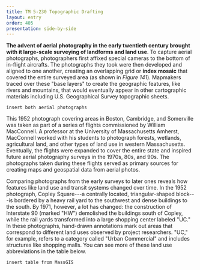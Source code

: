 ```yaml
---
title: TM 5-230 Topographic Drafting
layout: entry
order: 405
presentation: side-by-side
---
```


**The advent of aerial photography in the early twentieth century brought with it large-scale surveying of landforms and land use**. To capture aerial photographs, photographers first affixed special cameras to the bottom of in-flight aircrafts. The photographs they took were then developed and aligned to one another, creating an overlapping grid or **index mosaic** that covered the entire surveyed area (as shown in *Figure 141*). Mapmakers traced over these "base layers" to create the geographic features, like rivers and mountains, that would eventually appear in other cartographic materials including U.S. Geographical Survey topographic sheets.

`
insert both aerial photographs
`

This 1952 photograph covering areas in Boston, Cambridge, and Somerville was taken as part of a series of flights commissioned by William MacConnell. A professor at the University of Massachusetts Amherst, MacConnell worked with his students to photograph forests, wetlands, agricultural land, and other types of land use in western Massachusetts. Eventually, the flights were expanded to cover the entire state and inspired future aerial photography surveys in the 1970s, 80s, and 90s. The photographs taken during these flights served as primary sources for creating maps and geospatial data from aerial photos.

Comparing photographs from the early surveys to later ones reveals how features like land use and transit systems changed over time. In the 1952 photograph, Copley Square---a centrally located, triangular-shaped block---is bordered by a heavy rail yard to the southwest and dense buildings to the south. By 1971, however, a lot has changed: the construction of Interstate 90 (marked "HW") demolished the buildings south of Copley, while the rail yards transformed into a large shopping center labeled "UC." In these photographs, hand-drawn annotations mark out areas that correspond to different land uses observed by project researchers. "UC," for example, refers to a category called "Urban Commercial" and includes structures like shopping malls. You can see more of these land use abbreviations in the table below.

`
insert table from MassGIS
`